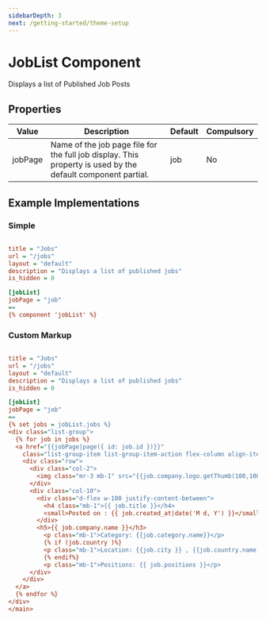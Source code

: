 ```yaml
---
sidebarDepth: 3
next: /getting-started/theme-setup
---
```


# JobList Component

Displays a list of Published Job Posts

## Properties

| Value   | Description                                                                                                  | Default | Compulsory |
|---------|--------------------------------------------------------------------------------------------------------------|---------|------------|
| jobPage | Name of the job page file for the full job display.  This property is used by the default component partial. | job     | No         |

## Example Implementations

### Simple

```ini

title = "Jobs"
url = "/jobs"
layout = "default"
description = "Displays a list of published jobs"
is_hidden = 0

[jobList]
jobPage = "job"
==
{% component 'jobList' %}

```

### Custom Markup

```ini

title = "Jobs"
url = "/jobs"
layout = "default"
description = "Displays a list of published jobs"
is_hidden = 0

[jobList]
jobPage = "job"
==
{% set jobs = jobList.jobs %}
<div class="list-group">
  {% for job in jobs %}
  <a href="{{jobPage|page({ id: job.id })}}"
    class="list-group-item list-group-item-action flex-column align-items-start">
    <div class="row">
      <div class="col-2">
        <img class="mr-3 mb-1" src="{{job.company.logo.getThumb(100,100)}}" alt="{{job.company.name}}" />
      </div>
      <div class="col-10">
        <div class="d-flex w-100 justify-content-between">
          <h4 class="mb-1">{{ job.title }}</h4>
          <small>Posted on : {{ job.created_at|date('M d, Y') }}</small>
        </div>
        <h5>{{ job.company.name }}</h3>
          <p class="mb-1">Category: {{job.category.name}}</p>
          {% if (job.country )%}
          <p class="mb-1">Location: {{job.city }} , {{job.country.name }} , {{job.state.name }}</p>
          {% endif%}
          <p class="mb-1">Positions: {{ job.positions }}</p>
      </div>
    </div>
  </a>
  {% endfor %}
</div>
</main>

```
